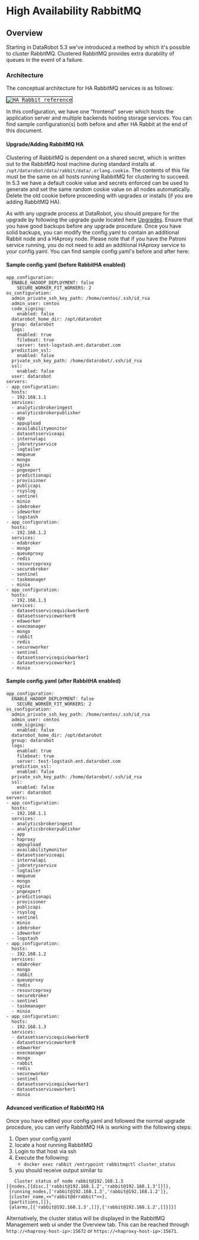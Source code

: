 # High Availability RabbitMQ

## Overview

Starting in DataRobot 5.3 we've introduced a method by which it's possible to cluster RabbitMQ. Clustered RabbitMQ provides extra durability of queues in the event of a failure.

### Architecture

The conceptual architecture for HA RabbitMQ services is as follows:

<kbd><img src="./images/HA-Rabbit.png" alt="HA Rabbit reference" style="border: 1px solid black;"/></kbd>

In this configuration, we have one "frontend" server which hosts the application server and multiple backends hosting storage services.
You can find sample configuration(s) both before and after HA Rabbit at the end of this document.

#### Upgrade/Adding RabbitMQ HA

Clustering of RabbitMQ is dependent on a shared secret, which is written out to the RabbitMQ host machine during standard installs at `/opt/datarobot/data/rabbit/data/.erlang.cookie`. The contents of this file must be the same on all hosts running RabbitMQ for clustering to succeed. In 5.3 we have a default cookie value and secrets enforced can be used to generate and set the same random cookie value on all nodes automatically. Delete the old cookie before proceeding with upgrades or installs (if you are adding RabbitMQ HA).

As with any upgrade process at DataRobot, you should prepare for the upgrade by following the upgrade guide located here [Upgrades](../upgrades.md).
Ensure that you have good backups before any upgrade procedure. Once you have  solid  backups, you can modify the config.yaml to contain an additional
Rabbit node and a  HAproxy node. Please note that if you have the Patroni service running, you do not need to add an additional HAproxy service to your config.yaml.
You can find sample config.yaml's before and after here:

#### Sample config.yaml (before RabbitHA enabled)
```
app_configuration:
  ENABLE_HADOOP_DEPLOYMENT: false
    SECURE_WORKER_FIT_WORKERS: 2
os_configuration:
  admin_private_ssh_key_path: /home/centos/.ssh/id_rsa
  admin_user: centos
  code_signing:
    enabled: false
  datarobot_home_dir: /opt/datarobot
  group: datarobot
  logs:
    enabled: true
    filebeat: true
    server: test-logstash.ent.datarobot.com
  prediction_ssl:
    enabled: false
  private_ssh_key_path: /home/datarobot/.ssh/id_rsa
  ssl:
    enabled: false
  user: datarobot
servers:
- app_configuration:
  hosts:
  - 192.168.1.1
  services:
  - analyticsbrokeringest
  - analyticsbrokerpublisher
  - app
  - appupload
  - availabilitymonitor
  - datasetsserviceapi
  - internalapi
  - jobretryservice
  - logtailer
  - mmqueue
  - mongo
  - nginx
  - pngexport
  - predictionapi
  - provisioner
  - publicapi
  - rsyslog
  - sentinel
  - minio
  - idebroker
  - ideworker
  - logstash
- app_configuration:
  hosts:
  - 192.168.1.2
  services:
  - edabroker
  - mongo
  - queueproxy
  - redis
  - resourceproxy
  - securebroker
  - sentinel
  - taskmanager
  - minio
- app_configuration:
  hosts:
  - 192.168.1.3
  services:
  - datasetsservicequickworker0
  - datasetsserviceworker0
  - edaworker
  - execmanager
  - mongo
  - rabbit
  - redis
  - secureworker
  - sentinel
  - datasetsservicequickworker1
  - datasetsserviceworker1
  - minio
```
#### Sample config.yaml (after RabbitHA enabled)
```
app_configuration:
  ENABLE_HADOOP_DEPLOYMENT: false
    SECURE_WORKER_FIT_WORKERS: 2
os_configuration:
  admin_private_ssh_key_path: /home/centos/.ssh/id_rsa
  admin_user: centos
  code_signing:
    enabled: false
  datarobot_home_dir: /opt/datarobot
  group: datarobot
  logs:
    enabled: true
    filebeat: true
    server: test-logstash.ent.datarobot.com
  prediction_ssl:
    enabled: false
  private_ssh_key_path: /home/datarobot/.ssh/id_rsa
  ssl:
    enabled: false
  user: datarobot
servers:
- app_configuration:
  hosts:
  - 192.168.1.1
  services:
  - analyticsbrokeringest
  - analyticsbrokerpublisher
  - app
  - haproxy
  - appupload
  - availabilitymonitor
  - datasetsserviceapi
  - internalapi
  - jobretryservice
  - logtailer
  - mmqueue
  - mongo
  - nginx
  - pngexport
  - predictionapi
  - provisioner
  - publicapi
  - rsyslog
  - sentinel
  - minio
  - idebroker
  - ideworker
  - logstash
- app_configuration:
  hosts:
  - 192.168.1.2
  services:
  - edabroker
  - mongo
  - rabbit
  - queueproxy
  - redis
  - resourceproxy
  - securebroker
  - sentinel
  - taskmanager
  - minio
- app_configuration:
  hosts:
  - 192.168.1.3
  services:
  - datasetsservicequickworker0
  - datasetsserviceworker0
  - edaworker
  - execmanager
  - mongo
  - rabbit
  - redis
  - secureworker
  - sentinel
  - datasetsservicequickworker1
  - datasetsserviceworker1
  - minio
```

#### Advanced verification of RabbitMQ HA

Once you have edited your config.yaml and followed the normal upgrade procedure, you can verify RabbitMQ HA is working with the following steps:

1. Open your config.yaml
2. locate a host running RabbitMQ
3. Login to that host via ssh
4. Execute the following:
   * `docker exec rabbit /entrypoint rabbitmqctl cluster_status`
5. you should receive output similar to
```
   Cluster status of node rabbit@192.168.1.3
[{nodes,[{disc,['rabbit@192.168.1.2','rabbit@192.168.1.3']}]},
 {running_nodes,['rabbit@192.168.1.3','rabbit@192.168.1.2']},
 {cluster_name,<<"rabbit@drrabbit">>},
 {partitions,[]},
 {alarms,[{'rabbit@192.168.1.3',[]},{'rabbit@192.168.1.2',[]}]}]
 ```
Alternatively, the cluster status will be displayed in the RabbitMQ Management web ui under the Overview tab. This can be reached through `http://<haproxy-host-ip>:15672` or `https://<haproxy-host-ip>:15671`.
